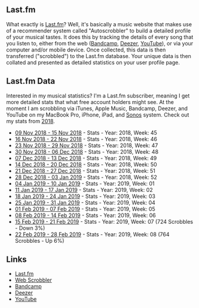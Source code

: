 ## Last.fm

What exactly is [Last.fm](https://www.last.fm/home)? Well, it's basically a music website that makes use of a recommender system called "Autoscrobbler" to build a detailed profile of your musical tastes. It does this by tracking the details of every  song that you listen to, either from the web ([Bandcamp](https://bandcamp.com/), [Deezer](https://www.deezer.com), [YouTube](https://www.youtube.com/)), or via your computer and/or mobile device. Once collected, this data is then transferred ("scrobbled") to the Last.fm database. Your unique data is then collated and presented as detailed statistics on your user profile page.

## Last.fm Data

Interested in my musical statistics? I'm a Last.fm subscriber, meaning I get more detailed stats that what free account holders might see. At the moment I am scrobbling via iTunes, Apple Music, Bandcamp, Deezer, and YouTube on my MacBook Pro, iPhone, iPad, and [Sonos](https://www.sonos.com) system. Check out my stats from [2018](https://www.last.fm/user/phmullins/listening-report/year/2018).

- [09 Nov 2018 - 15 Nov 2018](https://www.last.fm/user/phmullins/listening-report/year/2018/week/45) - Stats - Year: 2018, Week: 45
- [16 Nov 2018 - 22 Nov 2018](https://www.last.fm/user/phmullins/listening-report/year/2018/week/46) - Stats - Year: 2018, Week: 46
- [23 Nov 2018 - 29 Nov 2018](https://www.last.fm/user/phmullins/listening-report/year/2018/week/47) - Stats - Year: 2018, Week: 47
- [30 Nov 2018 - 06 Dec 2018](https://www.last.fm/user/phmullins/listening-report/year/2018/week/48) - Stats - Year: 2018, Week: 48
- [07 Dec 2018 - 13 Dec 2018](https://www.last.fm/user/phmullins/listening-report/year/2018/week/49) - Stats - Year: 2018, Week: 49
- [14 Dec 2018 - 20 Dec 2018](https://www.last.fm/user/phmullins/listening-report/year/2018/week/50) - Stats - Year: 2018, Week: 50
- [21 Dec 2018 - 27 Dec 2018](https://www.last.fm/user/phmullins/listening-report/year/2018/week/51) - Stats - Year: 2018, Week: 51
- [28 Dec 2018 - 03 Jan 2019](https://www.last.fm/user/phmullins/listening-report/year/2018/week/52) - Stats - Year: 2018, Week: 52
- [04 Jan 2019 - 10 Jan 2019](https://www.last.fm/user/phmullins/listening-report/year/2019/week/1) - Stats - Year: 2019, Week: 01
- [11 Jan 2019 - 17 Jan 2019](https://www.last.fm/user/phmullins/listening-report/year/2019/week/2) - Stats - Year: 2019, Week: 02
- [18 Jan 2019 - 24 Jan 2019](https://www.last.fm/user/phmullins/listening-report/year/2019/week/3) - Stats - Year: 2019, Week: 03
- [25 Jan 2019 - 31 Jan 2019](https://www.last.fm/user/phmullins/listening-report/year/2019/week/4) - Stats - Year: 2019, Week: 04
- [01 Feb 2019 - 07 Feb 2019](https://www.last.fm/user/phmullins/listening-report/year/2019/week/5) - Stats - Year: 2019, Week: 05
- [08 Feb 2019 - 14 Feb 2019](https://www.last.fm/user/phmullins/listening-report/year/2019/week/6) - Stats - Year: 2019, Week: 06
- [15 Feb 2019 - 21 Feb 2019](https://www.last.fm/user/phmullins/listening-report/year/2019/week/7) - Stats - Year: 2019, Week: 07 (724 Scrobbles - Down 3%)
- [22 Feb 2019 - 28 Feb 2019](https://www.last.fm/user/phmullins/listening-report/year/2019/week/8) - Stats - Year: 2019, Week: 08 (764 Scrobbles - Up 6%)

## Links

- [Last.fm](https://www.last.fm/home)
- [Web Scrobbler](https://addons.mozilla.org/en-US/firefox/addon/web-scrobbler/)
- [Bandcamp](https://bandcamp.com/)
- [Deezer](https://www.deezer.com)
- [YouTube](https://www.youtube.com/)

